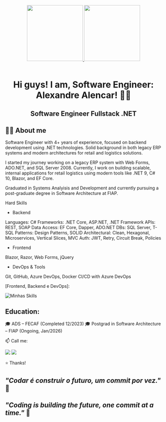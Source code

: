 <!-- Início do README -->

<div align="center">
<a href="https://github.com/alealencarr">
<img height="180em" src="https://github-readme-stats.vercel.app/api?username=alealencarr&show_icons=true&theme=dracula&include_all_commits=true&count_private=true"/>
<img height="180em" src="https://github-readme-stats.vercel.app/api/top-langs/?username=alealencarr&layout=compact&langs_count=7&theme=dracula"/>
</a>
</div>

<div align="center" style="display: inline_block"><br>
<h1 align="center">Hi guys! I am, Software Engineer: Alexandre Alencar! 👋🧠</h1>
<h2 align="center">Software Engineer Fullstack .NET</h2>
</div>

## 👨‍💻 About me

Software Engineer with 4+ years of experience, focused on backend development using .NET technologies. Solid background in both legacy ERP systems and modern architectures for retail and logistics solutions.

I started my journey working on a legacy ERP system with Web Forms, ADO.NET, and SQL Server 2008. Currently, I work on building scalable, internal applications for retail logistics using modern tools like .NET 9, C# 10, Blazor, and EF Core.

Graduated in Systems Analyisis and Development and currently pursuing a post-graduate degree in Software Architecture at FIAP.

Hard Skills

- Backend

Languages: C#
Frameworks: .NET Core, ASP.NET, .NET Framework
APIs: REST, SOAP
Data Access: EF Core, Dapper, ADO.NET
DBs: SQL Server, T-SQL
Patterns: Design Patterns, SOLID
Architectural: Clean, Hexagonal, Microservices, Vertical Slices, MVC
Auth: JWT, Retry, Circuit Break, Policies

- Frontend

Blazor, Razor, Web Forms, jQuery

- DevOps & Tools

Git, GitHub, Azure DevOps, Docker
CI/CD with Azure DevOps

[Frontend, Backend e DevOps]:

![Minhas Skills](https://skillicons.dev/icons?i=dotnet,docker,nodejs,kubernetes,git,github,aws,azure,jquery,react,visualstudio,javascript&theme=dark&perline=20)

## Education: 

🎓 ADS – FECAF (Completed 12/2023)
🎓 Postgrad in Software Architecture – FIAP (Ongoing, Jan/2026)

📫 Call me:
<p align="left">
<a href="https://linkedin.com/in/alealencar" target="_blank"><img src="https://img.shields.io/badge/-LinkedIn-%230077B5?style=for-the-badge&logo=linkedin&logoColor=white" target="_blank"></a>
<a href="mailto:ale.alencarr@outlook.com.br"><img src="https://img.shields.io/badge/Microsoft_Outlook-0078D4?style=for-the-badge&logo=microsoft-outlook&logoColor=white" target="_blank"></a>
</p>

⭐ Thanks!  
## _"Codar é construir o futuro, um commit por vez."_ 🚀
## _"Coding is building the future, one commit at a time."_ 🚀
